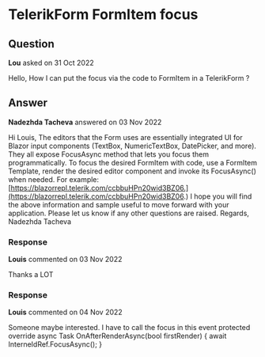 # TelerikForm FormItem focus

## Question

**Lou** asked on 31 Oct 2022

Hello, How I can put the focus via the code to FormItem in a TelerikForm ?

## Answer

**Nadezhda Tacheva** answered on 03 Nov 2022

Hi Louis, The editors that the Form uses are essentially integrated UI for Blazor input components (TextBox, NumericTextBox, DatePicker, and more). They all expose FocusAsync method that lets you focus them programmatically. To focus the desired FormItem with code, use a FormItem Template, render the desired editor component and invoke its FocusAsync() when needed. For example: [https://blazorrepl.telerik.com/ccbbuHPn20wid3BZ06.](https://blazorrepl.telerik.com/ccbbuHPn20wid3BZ06.) I hope you will find the above information and sample useful to move forward with your application. Please let us know if any other questions are raised. Regards, Nadezhda Tacheva

### Response

**Louis** commented on 03 Nov 2022

Thanks a LOT

### Response

**Louis** commented on 04 Nov 2022

Someone maybe interested. I have to call the focus in this event protected override async Task OnAfterRenderAsync(bool firstRender) { await InterneIdRef.FocusAsync(); }
